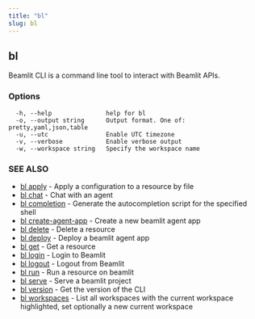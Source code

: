 ```yaml
---
title: "bl"
slug: bl
---
```

## bl

Beamlit CLI is a command line tool to interact with Beamlit APIs.

### Options

```
  -h, --help               help for bl
  -o, --output string      Output format. One of: pretty,yaml,json,table
  -u, --utc                Enable UTC timezone
  -v, --verbose            Enable verbose output
  -w, --workspace string   Specify the workspace name
```

### SEE ALSO

* [bl apply](bl_apply.md)	 - Apply a configuration to a resource by file
* [bl chat](bl_chat.md)	 - Chat with an agent
* [bl completion](bl_completion.md)	 - Generate the autocompletion script for the specified shell
* [bl create-agent-app](bl_create-agent-app.md)	 - Create a new beamlit agent app
* [bl delete](bl_delete.md)	 - Delete a resource
* [bl deploy](bl_deploy.md)	 - Deploy a beamlit agent app
* [bl get](bl_get.md)	 - Get a resource
* [bl login](bl_login.md)	 - Login to Beamlit
* [bl logout](bl_logout.md)	 - Logout from Beamlit
* [bl run](bl_run.md)	 - Run a resource on beamlit
* [bl serve](bl_serve.md)	 - Serve a beamlit project
* [bl version](bl_version.md)	 - Get the version of the CLI
* [bl workspaces](bl_workspaces.md)	 - List all workspaces with the current workspace highlighted, set optionally a new current workspace

